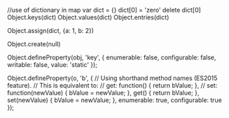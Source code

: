 //use of dictionary in map
var dict = {}
dict[0] = 'zero'
delete dict[0]
Object.keys(dict)
Object.values(dict)
Object.entries(dict)

Object.assign(dict, {a: 1, b: 2})

Object.create(null)

Object.defineProperty(obj, 'key', {
  enumerable: false,
  configurable: false,
  writable: false,
  value: 'static'
});

Object.defineProperty(o, 'b', {
  // Using shorthand method names (ES2015 feature).
  // This is equivalent to:
  // get: function() { return bValue; },
  // set: function(newValue) { bValue = newValue; },
  get() { return bValue; },
  set(newValue) { bValue = newValue; },
  enumerable: true,
  configurable: true
});